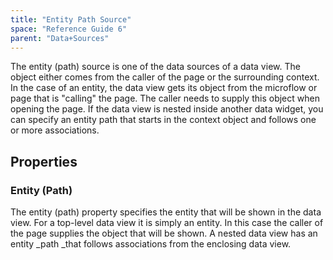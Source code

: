 ```yaml
---
title: "Entity Path Source"
space: "Reference Guide 6"
parent: "Data+Sources"
---
```

The entity (path) source is one of the data sources of a data view. The object either comes from the caller of the page or the surrounding context. In the case of an entity, the data view gets its object from the microflow or page that is "calling" the page. The caller needs to supply this object when opening the page. If the data view is nested inside another data widget, you can specify an entity path that starts in the context object and follows one or more associations.

## Properties

### Entity (Path)

The entity (path) property specifies the entity that will be shown in the data view. For a top-level data view it is simply an entity. In this case the caller of the page supplies the object that will be shown. A nested data view has an entity _path _that follows associations from the enclosing data view.
